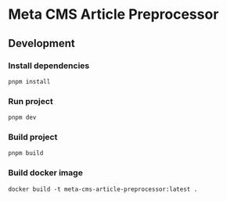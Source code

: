 # Meta CMS Article Preprocessor

## Development

### Install dependencies

```shell
pnpm install
```

### Run project

```shell
pnpm dev
```

### Build project

```shell
pnpm build
```

### Build docker image

```shell
docker build -t meta-cms-article-preprocessor:latest .
```
